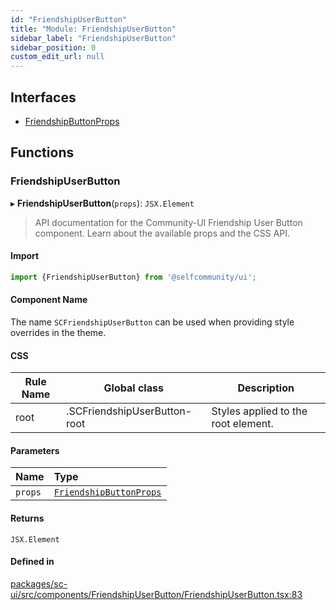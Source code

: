 ```yaml
---
id: "FriendshipUserButton"
title: "Module: FriendshipUserButton"
sidebar_label: "FriendshipUserButton"
sidebar_position: 0
custom_edit_url: null
---
```


## Interfaces

- [FriendshipButtonProps](../interfaces/FriendshipUserButton.FriendshipButtonProps.md)

## Functions

### FriendshipUserButton

▸ **FriendshipUserButton**(`props`): `JSX.Element`

> API documentation for the Community-UI Friendship User Button component. Learn about the available props and the CSS API.

#### Import

```jsx
import {FriendshipUserButton} from '@selfcommunity/ui';
```

#### Component Name

The name `SCFriendshipUserButton` can be used when providing style overrides in the theme.

#### CSS

|Rule Name|Global class|Description|
|---|---|---|
|root|.SCFriendshipUserButton-root|Styles applied to the root element.|

#### Parameters

| Name | Type |
| :------ | :------ |
| `props` | [`FriendshipButtonProps`](../interfaces/FriendshipUserButton.FriendshipButtonProps.md) |

#### Returns

`JSX.Element`

#### Defined in

[packages/sc-ui/src/components/FriendshipUserButton/FriendshipUserButton.tsx:83](https://github.com/selfcommunity/community-ui/blob/1eb776a/packages/sc-ui/src/components/FriendshipUserButton/FriendshipUserButton.tsx#L83)
